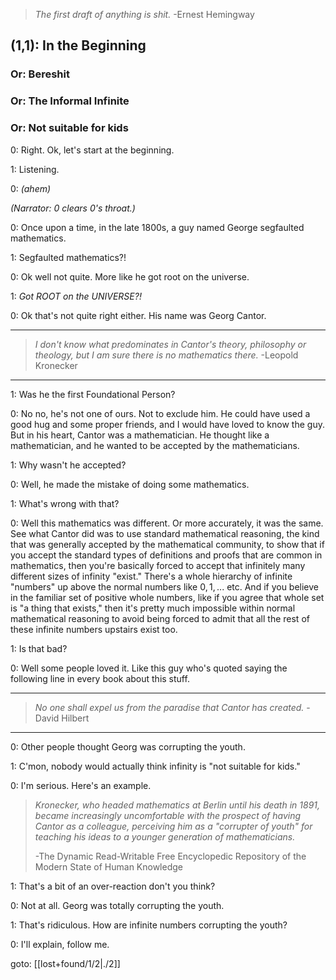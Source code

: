 > _The first draft of anything is shit._
> -Ernest Hemingway
## (1,1): In the Beginning
### Or: Bereshit
### Or: The Informal Infinite
### Or: Not suitable for kids

0: Right. Ok, let's start at the beginning.

1: Listening.

0: _(ahem)_

_(Narrator: 0 clears 0's throat.)_

0: Once upon a time, in the late 1800s, a guy named George segfaulted mathematics.

1: Segfaulted mathematics?!

0: Ok well not quite. More like he got root on the universe.

1: _Got ROOT on the UNIVERSE?!_

0: Ok that's not quite right either. His name was Georg Cantor.

---

> _I don't know what predominates in Cantor's theory, philosophy or theology, but I am sure there is no mathematics there._
> -Leopold Kronecker

---

1: Was he the first Foundational Person?

0: No no, he's not one of ours. Not to exclude him. He could have used a good hug and some proper friends, and I would have loved to know the guy. But in his heart, Cantor was a mathematician. He thought like a mathematician, and he wanted to be accepted by the mathematicians.

1: Why wasn't he accepted?

0: Well, he made the mistake of doing some mathematics.

1: What's wrong with that?

0: Well this mathematics was different. Or more accurately, it was the same. See what Cantor did was to use standard mathematical reasoning, the kind that was generally accepted by the mathematical community, to show that if you accept the standard types of definitions and proofs that are common in mathematics, then you're basically forced to accept that infinitely many different sizes of infinity "exist." There's a whole hierarchy of infinite "numbers" up above the normal numbers like $0, 1, ...$ etc. And if you believe in the familiar set of positive whole numbers, like if you agree that whole set is "a thing that exists," then it's pretty much impossible within normal mathematical reasoning to avoid being forced to admit that all the rest of these infinite numbers upstairs exist too.

1: Is that bad?

0: Well some people loved it. Like this guy who's quoted saying the following line in every book about this stuff.

---

> _No one shall expel us from the paradise that Cantor has created._
> -David Hilbert

---

0: Other people thought Georg was corrupting the youth.

1: C'mon, nobody would actually think infinity is "not suitable for kids."

0: I'm serious. Here's an example.

> _Kronecker, who headed mathematics at Berlin until his death in 1891, became increasingly uncomfortable with the prospect of having Cantor as a colleague, perceiving him as a "corrupter of youth" for teaching his ideas to a younger generation of mathematicians._
>
> -The Dynamic Read-Writable Free Encyclopedic Repository of the Modern State of Human Knowledge

1: That's a bit of an over-reaction don't you think?

0: Not at all. Georg was totally corrupting the youth.

1: That's ridiculous. How are infinite numbers corrupting the youth?

0: I'll explain, follow me.

goto: [[lost+found/1/2|./2]]
